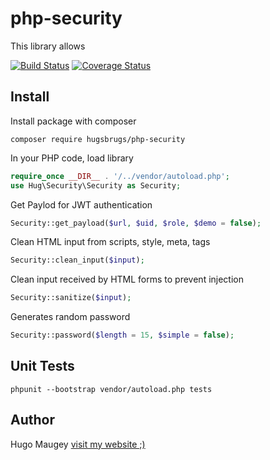 # php-security

This library allows

[![Build Status](https://travis-ci.org/hugsbrugs/php-security.svg?branch=master)](https://travis-ci.org/hugsbrugs/php-security)
[![Coverage Status](https://coveralls.io/repos/github/hugsbrugs/php-security/badge.svg?branch=master)](https://coveralls.io/github/hugsbrugs/php-security?branch=master)

## Install

Install package with composer
```
composer require hugsbrugs/php-security
```

In your PHP code, load library
```php
require_once __DIR__ . '/../vendor/autoload.php';
use Hug\Security\Security as Security;
```

Get Paylod for JWT authentication
```php
Security::get_payload($url, $uid, $role, $demo = false);
```

Clean HTML input from scripts, style, meta, tags
```php
Security::clean_input($input);
```

Clean input received by HTML forms to prevent injection
```php
Security::sanitize($input);
```

Generates random password
```php
Security::password($length = 15, $simple = false);
```

## Unit Tests

```
phpunit --bootstrap vendor/autoload.php tests
```

## Author

Hugo Maugey [visit my website ;)](https://hugo.maugey.fr)
